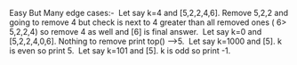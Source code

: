 Easy But Many edge cases:-
​
Let say k=4 and [5,2,2,4,6]. Remove 5,2,2 and going to remove 4 but check is next to 4 greater than all removed ones ( 6> 5,2,2,4) so remove 4 as well and [6] is final answer.
​
Let say k=0 and [5,2,2,4,0,6]. Nothing to remove print top() -->5.
​
Let say k=1000 and [5]. k is even so print 5.
​
Let say k=101 and [5]. k is odd so print -1.